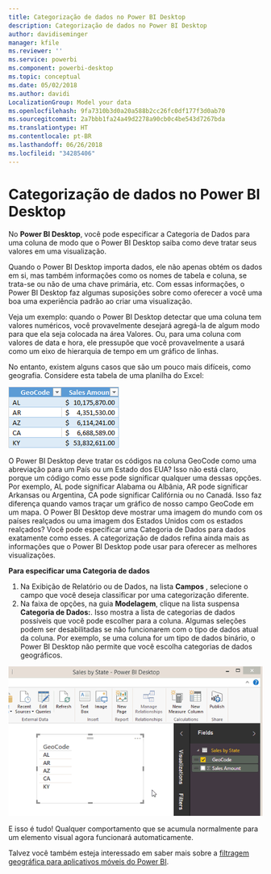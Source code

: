 ```yaml
---
title: Categorização de dados no Power BI Desktop
description: Categorização de dados no Power BI Desktop
author: davidiseminger
manager: kfile
ms.reviewer: ''
ms.service: powerbi
ms.component: powerbi-desktop
ms.topic: conceptual
ms.date: 05/02/2018
ms.author: davidi
LocalizationGroup: Model your data
ms.openlocfilehash: 9fa7310b3d0a20a588b2cc26fc0df177f3d0ab70
ms.sourcegitcommit: 2a7bbb1fa24a49d2278a90cb0c4be543d7267bda
ms.translationtype: HT
ms.contentlocale: pt-BR
ms.lasthandoff: 06/26/2018
ms.locfileid: "34285406"
---
```

# <a name="data-categorization-in-power-bi-desktop"></a>Categorização de dados no Power BI Desktop
No **Power BI Desktop**, você pode especificar a Categoria de Dados para uma coluna de modo que o Power BI Desktop saiba como deve tratar seus valores em uma visualização.

Quando o Power BI Desktop importa dados, ele não apenas obtém os dados em si, mas também informações como os nomes de tabela e coluna, se trata-se ou não de uma chave primária, etc.  Com essas informações, o Power BI Desktop faz algumas suposições sobre como oferecer a você uma boa uma experiência padrão ao criar uma visualização. 

Veja um exemplo: quando o Power BI Desktop detectar que uma coluna tem valores numéricos, você provavelmente desejará agregá-la de algum modo para que ela seja colocada na área Valores. Ou, para uma coluna com valores de data e hora, ele pressupõe que você provavelmente a usará como um eixo de hierarquia de tempo em um gráfico de linhas.

No entanto, existem alguns casos que são um pouco mais difíceis, como geografia. Considere esta tabela de uma planilha do Excel:

![](media/desktop-data-categorization/datacategorizationtable.png)

O Power BI Desktop deve tratar os códigos na coluna GeoCode como uma abreviação para um País ou um Estado dos EUA?  Isso não está claro, porque um código como esse pode significar qualquer uma dessas opções.  Por exemplo, AL pode significar Alabama ou Albânia, AR pode significar Arkansas ou Argentina, CA pode significar Califórnia ou no Canadá. Isso faz diferença quando vamos traçar um gráfico de nosso campo GeoCode em um mapa.  O Power BI Desktop deve mostrar uma imagem do mundo com os países realçados ou uma imagem dos Estados Unidos com os estados realçados?  Você pode especificar uma Categoria de Dados para dados exatamente como esses. A categorização de dados refina ainda mais as informações que o Power BI Desktop pode usar para oferecer as melhores visualizações.  

**Para especificar uma Categoria de dados**

1. Na Exibição de Relatório ou de Dados, na lista **Campos** , selecione o campo que você deseja classificar por uma categorização diferente.
2. Na faixa de opções, na guia **Modelagem**, clique na lista suspensa **Categoria de Dados:**.  Isso mostra a lista de categorias de dados possíveis que você pode escolher para a coluna.  Algumas seleções podem ser desabilitadas se não funcionarem com o tipo de dados atual da coluna.  Por exemplo, se uma coluna for um tipo de dados binário, o Power BI Desktop não permite que você escolha categorias de dados geográficos. 

![](media/desktop-data-categorization/datacategorization.gif)

E isso é tudo!  Qualquer comportamento que se acumula normalmente para um elemento visual agora funcionará automaticamente.  

Talvez você também esteja interessado em saber mais sobre a [filtragem geográfica para aplicativos móveis do Power BI](desktop-mobile-geofiltering.md).

